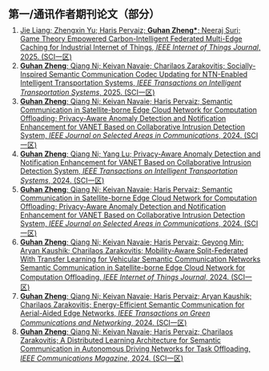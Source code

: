 <h1 id="publication"></h1>

<h2 style="margin: 80px 0px 10px;">第一/通讯作者期刊论文（部分）</h2>


<ol style="margin:0 0 5px;">
  <li><a href="https://ieeexplore.ieee.org/abstract/document/11075850"><autocolor>Jie Liang; Zhengxin Yu; Haris Pervaiz; <strong>Guhan Zheng*</strong>; Neeraj Suri; Game Theory Empowered Carbon-Intelligent Federated Multi-Edge Caching for Industrial Internet of Things, <em>IEEE Internet of Things Journal</em>, 2025. (SCI一区)</autocolor></a></li>
  <li><a href="https://ieeexplore.ieee.org/abstract/document/10919123"><autocolor><strong>Guhan Zheng</strong>; Qiang Ni; Keivan Navaie; Charilaos Zarakovitis; Socially-Inspired Semantic Communication Codec Updating for NTN-Enabled Intelligent Transportation Systems, <em>IEEE Transactions on Intelligent Transportation Systems</em>, 2025. (SCI一区)</autocolor></a></li>
  <li><a href="https://ieeexplore.ieee.org/abstract/document/10445211"><autocolor><strong>Guhan Zheng</strong>; Qiang Ni; Keivan Navaie; Haris Pervaiz; Semantic Communication in Satellite-borne Edge Cloud Network for Computation Offloading; Privacy-Aware Anomaly Detection and Notification Enhancement for VANET Based on Collaborative Intrusion Detection System, <em>IEEE Journal on Selected Areas in Communications</em>, 2024. (SCI一区)</autocolor></a></li>
  <li><a href="https://ieeexplore.ieee.org/document/10734671"><autocolor><strong>Guhan Zheng</strong>; Qiang Ni; Yang Lu; Privacy-Aware Anomaly Detection and Notification Enhancement for VANET Based on Collaborative Intrusion Detection System, <em>IEEE Transactions on Intelligent Transportation Systems</em>, 2024. (SCI一区)</autocolor></a></li>
  <li><a href="https://ieeexplore.ieee.org/abstract/document/10445211"><autocolor><strong>Guhan Zheng</strong>; Qiang Ni; Keivan Navaie; Haris Pervaiz; Semantic Communication in Satellite-borne Edge Cloud Network for Computation Offloading; Privacy-Aware Anomaly Detection and Notification Enhancement for VANET Based on Collaborative Intrusion Detection System, <em>IEEE Journal on Selected Areas in Communications</em>, 2024. (SCI一区)</autocolor></a></li>
  <li><a href="https://ieeexplore.ieee.org/abstract/document/10416926"><autocolor><strong>Guhan Zheng</strong>; Qiang Ni; Keivan Navaie; Haris Pervaiz; Geyong Min; Aryan Kaushik; Charilaos Zarakovitis; Mobility-Aware Split-Federated With Transfer Learning for Vehicular Semantic
Communication Networks Semantic Communication in Satellite-borne Edge Cloud Network for Computation Offloading, <em>IEEE Internet of Things Journal</em>, 2024. (SCI一区)</autocolor></a></li>
  <li><a href="https://ieeexplore.ieee.org/abstract/document/10527365"><autocolor><strong>Guhan Zheng</strong>; Qiang Ni; Keivan Navaie; Haris Pervaiz; Aryan Kaushik; Charilaos Zarakovitis; Energy-Efficient Semantic Communication for Aerial-Aided Edge Networks, <em>IEEE Transactions on Green Communications and Networking</em>, 2024. (SCI一区)</autocolor></a></li>
  <li><a href="https://ieeexplore.ieee.org/abstract/document/10328182"><autocolor><strong>Guhan Zheng</strong>; Qiang Ni; Keivan Navaie; Haris Pervaiz; Charilaos Zarakovitis; A Distributed Learning Architecture for Semantic Communication in Autonomous Driving Networks for Task Offloading, <em>IEEE Communications Magazine</em>, 2024. (SCI一区)</autocolor></a></li>
</ol>
  




